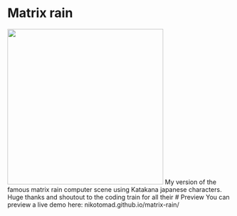 # Matrix rain
<img src="https://i.gyazo.com/2a6f010c6240952fea10bddcbc2630da.gif" width="350"/>
My version of the famous matrix rain computer scene using Katakana japanese characters.<br>
Huge thanks and shoutout to the coding train for all their
# Preview
You can preview a live demo here: nikotomad.github.io/matrix-rain/

